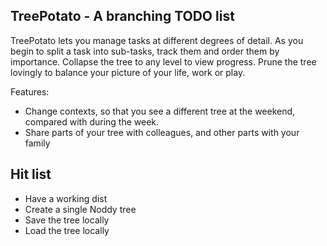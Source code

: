 ## TreePotato - A branching TODO list 

TreePotato lets you manage tasks at different degrees of detail. As you begin to split a task into sub-tasks, track them and order them by importance. Collapse the tree to any level to view progress. Prune the tree lovingly to balance your picture of your life, work or play.

Features:
* Change contexts, so that you see a different tree at the weekend, compared with during the week.
* Share parts of your tree with colleagues, and other parts with your family

## Hit list
* Have a working dist
* Create a single Noddy tree
* Save the tree locally
* Load the tree locally

